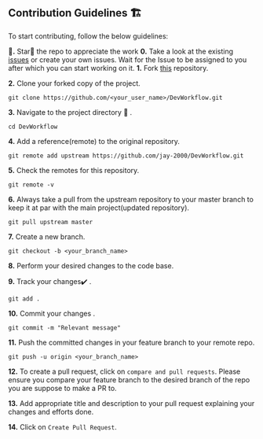 ## Contribution Guidelines 🏗
To start contributing, follow the below guidelines: 

**🌟.** Star🌟 the repo to appreciate the work
**0.**  Take a look at the existing [issues](https://github.com/jay-2000/DevWorkflow/issues) or create your own issues. Wait for the Issue to be assigned to you after which you can start working on it.
**1.**  Fork [this](https://github.com/jay-2000/DevWorkflow) repository.

**2.**  Clone your forked copy of the project.

```
git clone https://github.com/<your_user_name>/DevWorkflow.git
```

**3.** Navigate to the project directory :file_folder: .

```
cd DevWorkflow
```

**4.** Add a reference(remote) to the original repository.

```
git remote add upstream https://github.com/jay-2000/DevWorkflow.git
```

**5.** Check the remotes for this repository.

```
git remote -v
```

**6.** Always take a pull from the upstream repository to your master branch to keep it at par with the main project(updated repository).

```
git pull upstream master
```

**7.** Create a new branch.

```
git checkout -b <your_branch_name>
```

**8.** Perform your desired changes to the code base.


**9.** Track your changes:heavy_check_mark: .

```
git add . 
```

**10.** Commit your changes .

```
git commit -m "Relevant message"
```

**11.** Push the committed changes in your feature branch to your remote repo.

```
git push -u origin <your_branch_name>
```

**12.** To create a pull request, click on `compare and pull requests`. Please ensure you compare your feature branch to the desired branch of the repo you are suppose to make a PR to.

**13.** Add appropriate title and description to your pull request explaining your changes and efforts done.

**14.** Click on `Create Pull Request`.